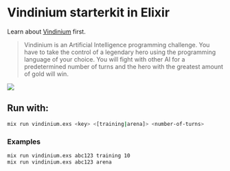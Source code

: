 # Vindinium starterkit in Elixir

Learn about [Vindinium](http://vindinium.org/) first.

> Vindinium is an Artificial Intelligence programming challenge. You have to take the control of a legendary hero using the programming language of your choice. You will fight with other AI for a predetermined number of turns and the hero with the greatest amount of gold will win.

![](https://cl.ly/2m0Z2z0Q2a3p/Screen%20Shot%202016-10-08%20at%2021.12.37.png)

## Run with:

```bash
mix run vindinium.exs <key> <[training|arena]> <number-of-turns>
```
### Examples
```bash
mix run vindinium.exs abc123 training 10
mix run vindinium.exs abc123 arena
```

